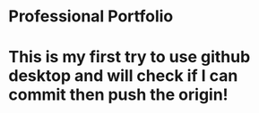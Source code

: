 # Professional Portfolio

# This is my first try to use github desktop and will check if I can commit then push the origin!
